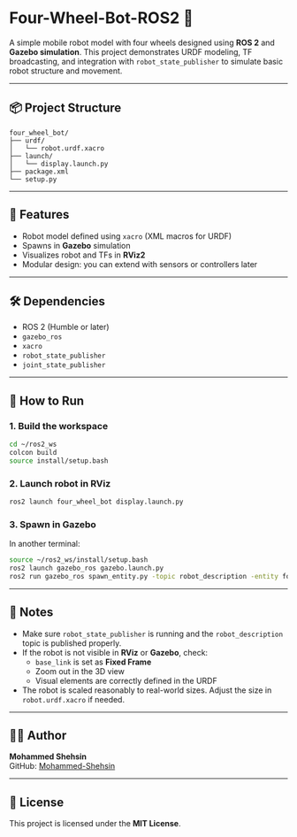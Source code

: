 # Four-Wheel-Bot-ROS2 🤖

A simple mobile robot model with four wheels designed using **ROS 2** and **Gazebo simulation**. This project demonstrates URDF modeling, TF broadcasting, and integration with `robot_state_publisher` to simulate basic robot structure and movement.

---

## 📦 Project Structure

```
four_wheel_bot/
├── urdf/
│   └── robot.urdf.xacro
├── launch/
│   └── display.launch.py
├── package.xml
└── setup.py
```

---

## 🚀 Features

- Robot model defined using `xacro` (XML macros for URDF)
- Spawns in **Gazebo** simulation
- Visualizes robot and TFs in **RViz2**
- Modular design: you can extend with sensors or controllers later

---

## 🛠️ Dependencies

- ROS 2 (Humble or later)
- `gazebo_ros`
- `xacro`
- `robot_state_publisher`
- `joint_state_publisher`

---

## 🧪 How to Run

### 1. Build the workspace

```bash
cd ~/ros2_ws
colcon build
source install/setup.bash
```

### 2. Launch robot in RViz

```bash
ros2 launch four_wheel_bot display.launch.py
```

### 3. Spawn in Gazebo

In another terminal:

```bash
source ~/ros2_ws/install/setup.bash
ros2 launch gazebo_ros gazebo.launch.py
ros2 run gazebo_ros spawn_entity.py -topic robot_description -entity four_wheel_bot
```

---

## 📌 Notes

- Make sure `robot_state_publisher` is running and the `robot_description` topic is published properly.
- If the robot is not visible in **RViz** or **Gazebo**, check:
  - `base_link` is set as **Fixed Frame**
  - Zoom out in the 3D view
  - Visual elements are correctly defined in the URDF
- The robot is scaled reasonably to real-world sizes. Adjust the size in `robot.urdf.xacro` if needed.

---

## 🧑‍💻 Author

**Mohammed Shehsin**  
GitHub: [Mohammed-Shehsin](https://github.com/Mohammed-Shehsin)

---

## 📝 License

This project is licensed under the **MIT License**.
